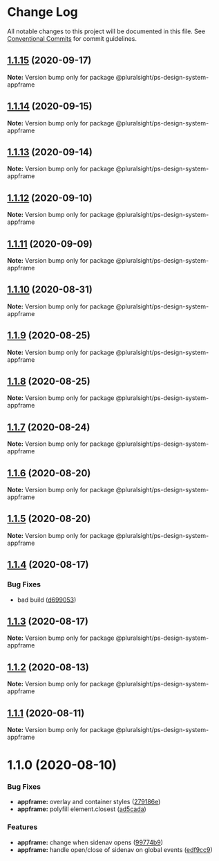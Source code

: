 # Change Log

All notable changes to this project will be documented in this file.
See [Conventional Commits](https://conventionalcommits.org) for commit guidelines.

## [1.1.15](https://github.com/pluralsight/design-system/compare/@pluralsight/ps-design-system-appframe@1.1.14...@pluralsight/ps-design-system-appframe@1.1.15) (2020-09-17)

**Note:** Version bump only for package @pluralsight/ps-design-system-appframe





## [1.1.14](https://github.com/pluralsight/design-system/compare/@pluralsight/ps-design-system-appframe@1.1.13...@pluralsight/ps-design-system-appframe@1.1.14) (2020-09-15)

**Note:** Version bump only for package @pluralsight/ps-design-system-appframe





## [1.1.13](https://github.com/pluralsight/design-system/compare/@pluralsight/ps-design-system-appframe@1.1.12...@pluralsight/ps-design-system-appframe@1.1.13) (2020-09-14)

**Note:** Version bump only for package @pluralsight/ps-design-system-appframe





## [1.1.12](https://github.com/pluralsight/design-system/compare/@pluralsight/ps-design-system-appframe@1.1.11...@pluralsight/ps-design-system-appframe@1.1.12) (2020-09-10)

**Note:** Version bump only for package @pluralsight/ps-design-system-appframe





## [1.1.11](https://github.com/pluralsight/design-system/compare/@pluralsight/ps-design-system-appframe@1.1.10...@pluralsight/ps-design-system-appframe@1.1.11) (2020-09-09)

**Note:** Version bump only for package @pluralsight/ps-design-system-appframe





## [1.1.10](https://github.com/pluralsight/design-system/compare/@pluralsight/ps-design-system-appframe@1.1.9...@pluralsight/ps-design-system-appframe@1.1.10) (2020-08-31)

**Note:** Version bump only for package @pluralsight/ps-design-system-appframe





## [1.1.9](https://github.com/pluralsight/design-system/compare/@pluralsight/ps-design-system-appframe@1.1.8...@pluralsight/ps-design-system-appframe@1.1.9) (2020-08-25)

**Note:** Version bump only for package @pluralsight/ps-design-system-appframe





## [1.1.8](https://github.com/pluralsight/design-system/compare/@pluralsight/ps-design-system-appframe@1.1.7...@pluralsight/ps-design-system-appframe@1.1.8) (2020-08-25)

**Note:** Version bump only for package @pluralsight/ps-design-system-appframe





## [1.1.7](https://github.com/pluralsight/design-system/compare/@pluralsight/ps-design-system-appframe@1.1.6...@pluralsight/ps-design-system-appframe@1.1.7) (2020-08-24)

**Note:** Version bump only for package @pluralsight/ps-design-system-appframe





## [1.1.6](https://github.com/pluralsight/design-system/compare/@pluralsight/ps-design-system-appframe@1.1.5...@pluralsight/ps-design-system-appframe@1.1.6) (2020-08-20)

**Note:** Version bump only for package @pluralsight/ps-design-system-appframe





## [1.1.5](https://github.com/pluralsight/design-system/compare/@pluralsight/ps-design-system-appframe@1.1.4...@pluralsight/ps-design-system-appframe@1.1.5) (2020-08-20)

**Note:** Version bump only for package @pluralsight/ps-design-system-appframe





## [1.1.4](https://github.com/pluralsight/design-system/compare/@pluralsight/ps-design-system-appframe@1.1.3...@pluralsight/ps-design-system-appframe@1.1.4) (2020-08-17)


### Bug Fixes

* bad build ([d699053](https://github.com/pluralsight/design-system/commit/d6990531d1a1c080f4f8f00d4af24f930b1a2f9f))





## [1.1.3](https://github.com/pluralsight/design-system/compare/@pluralsight/ps-design-system-appframe@1.1.2...@pluralsight/ps-design-system-appframe@1.1.3) (2020-08-17)

**Note:** Version bump only for package @pluralsight/ps-design-system-appframe





## [1.1.2](https://github.com/pluralsight/design-system/compare/@pluralsight/ps-design-system-appframe@1.1.1...@pluralsight/ps-design-system-appframe@1.1.2) (2020-08-13)

**Note:** Version bump only for package @pluralsight/ps-design-system-appframe





## [1.1.1](https://github.com/pluralsight/design-system/compare/@pluralsight/ps-design-system-appframe@1.1.0...@pluralsight/ps-design-system-appframe@1.1.1) (2020-08-11)

**Note:** Version bump only for package @pluralsight/ps-design-system-appframe





# 1.1.0 (2020-08-10)


### Bug Fixes

* **appframe:** overlay and container styles ([279186e](https://github.com/pluralsight/design-system/commit/279186e7e7e5a33b75524984334dc165b3813882))
* **appframe:** polyfill element.closest ([ad5cada](https://github.com/pluralsight/design-system/commit/ad5cada9f769e745b1898ecb6da42507d110c509))


### Features

* **appframe:** change when sidenav opens ([99774b9](https://github.com/pluralsight/design-system/commit/99774b97b0d1a3f3e325e1af91850c033fa96c8d))
* **appframe:** handle open/close of sidenav on global events ([edf9cc9](https://github.com/pluralsight/design-system/commit/edf9cc99d1ef0cd6eb7d5a983890a8e984eb1310))
